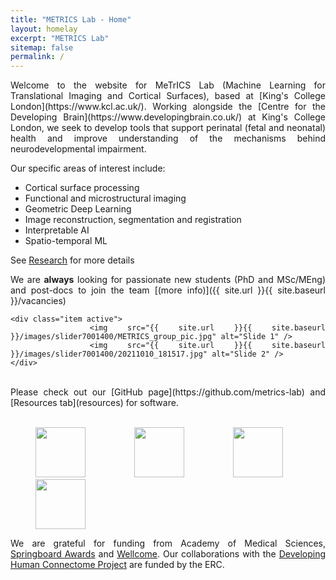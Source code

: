 ```yaml
---
title: "METRICS Lab - Home"
layout: homelay
excerpt: "METRICS Lab"
sitemap: false
permalink: /
---
```

<div markdown style="text-align: justify">
Welcome to the website for MeTrICS Lab (Machine Learning for Translational Imaging and Cortical Surfaces), based at [King's College London](https://www.kcl.ac.uk/). Working alongside the [Centre for the Developing Brain](https://www.developingbrain.co.uk/) at King's College London, we seek to develop tools that support perinatal (fetal and neonatal) health and improve understanding of the mechanisms behind neurodevelopmental impairment.

Our specific areas of interest include:
- Cortical surface processing
- Functional and microstructural imaging
- Geometric Deep Learning
- Image reconstruction, segmentation and registration
- Interpretable AI
- Spatio-temporal ML

 See [Research](research) for more details


We are **always** looking for passionate new students (PhD and MSc/MEng) and post-docs to join the team [(more info)]({{ site.url }}{{ site.baseurl }}/vacancies)

<!-- Items -->
<div class="carousel-inner" markdown="0">

    <div class="item active">
        <img src="{{ site.url }}{{ site.baseurl }}/images/slider7001400/METRICS_group_pic.jpg" alt="Slide 1" />
        <img src="{{ site.url }}{{ site.baseurl }}/images/slider7001400/20211010_181517.jpg" alt="Slide 2" />
    </div>
</div>

<br>
Please check out our [GitHub page](https://github.com/metrics-lab) and [Resources tab](resources) for software.
<br>
<br>
<figure class="fourth">
  <img src="{{ site.url }}{{ site.baseurl }}/images/logopic/Logo_AMS.png" style="height: 80px; ; padding-right:28px">
  <img src="{{ site.url }}{{ site.baseurl }}/images/logopic/Logo_Wellcome.jpeg" style="height: 80px; padding-right:28px">
  <img src="{{ site.url }}{{ site.baseurl }}/images/logopic/Logo_ERC.jpg" style="height: 80px; padding-right:28px">
  <img src="{{ site.url }}{{ site.baseurl }}/images/logopic/Logo_Kings.png" style="height: 80px; padding-right:28px">
</figure>

We are grateful for funding from Academy of Medical Sciences, [Springboard Awards](https://acmedsci.ac.uk/grants-and-schemes/grant-schemes/springboard) and [Wellcome](https://wellcome.ac.uk/funding). Our collaborations with the [Developing Human Connectome Project](http://www.developingconnectome.org/) are funded by the ERC.
<br>
<br>
<br>
</div>

